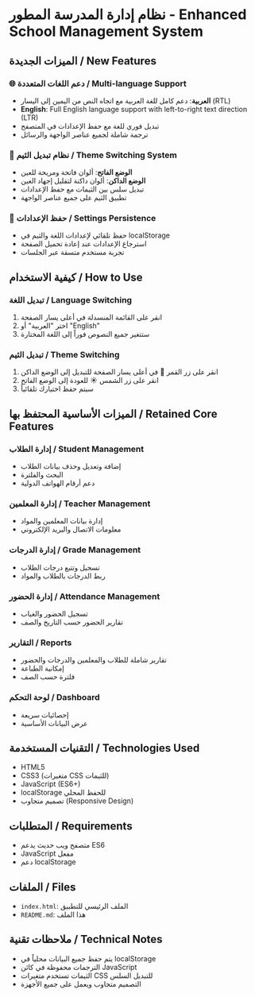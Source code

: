 # نظام إدارة المدرسة المطور - Enhanced School Management System

## الميزات الجديدة / New Features

### 🌐 دعم اللغات المتعددة / Multi-language Support
- **العربية**: دعم كامل للغة العربية مع اتجاه النص من اليمين إلى اليسار (RTL)
- **English**: Full English language support with left-to-right text direction (LTR)
- تبديل فوري للغة مع حفظ الإعدادات في المتصفح
- ترجمة شاملة لجميع عناصر الواجهة والرسائل

### 🎨 نظام تبديل الثيم / Theme Switching System
- **الوضع الفاتح**: ألوان فاتحة ومريحة للعين
- **الوضع الداكن**: ألوان داكنة لتقليل إجهاد العين
- تبديل سلس بين الثيمات مع حفظ الإعدادات
- تطبيق الثيم على جميع عناصر الواجهة

### 💾 حفظ الإعدادات / Settings Persistence
- حفظ تلقائي لإعدادات اللغة والثيم في localStorage
- استرجاع الإعدادات عند إعادة تحميل الصفحة
- تجربة مستخدم متسقة عبر الجلسات

## كيفية الاستخدام / How to Use

### تبديل اللغة / Language Switching
1. انقر على القائمة المنسدلة في أعلى يسار الصفحة
2. اختر "العربية" أو "English"
3. ستتغير جميع النصوص فوراً إلى اللغة المختارة

### تبديل الثيم / Theme Switching
1. انقر على زر القمر 🌙 في أعلى يسار الصفحة للتبديل إلى الوضع الداكن
2. انقر على زر الشمس ☀️ للعودة إلى الوضع الفاتح
3. سيتم حفظ اختيارك تلقائياً

## الميزات الأساسية المحتفظ بها / Retained Core Features

### إدارة الطلاب / Student Management
- إضافة وتعديل وحذف بيانات الطلاب
- البحث والفلترة
- دعم أرقام الهواتف الدولية

### إدارة المعلمين / Teacher Management
- إدارة بيانات المعلمين والمواد
- معلومات الاتصال والبريد الإلكتروني

### إدارة الدرجات / Grade Management
- تسجيل وتتبع درجات الطلاب
- ربط الدرجات بالطلاب والمواد

### إدارة الحضور / Attendance Management
- تسجيل الحضور والغياب
- تقارير الحضور حسب التاريخ والصف

### التقارير / Reports
- تقارير شاملة للطلاب والمعلمين والدرجات والحضور
- إمكانية الطباعة
- فلترة حسب الصف

### لوحة التحكم / Dashboard
- إحصائيات سريعة
- عرض البيانات الأساسية

## التقنيات المستخدمة / Technologies Used
- HTML5
- CSS3 (متغيرات CSS للثيمات)
- JavaScript (ES6+)
- localStorage للحفظ المحلي
- تصميم متجاوب (Responsive Design)

## المتطلبات / Requirements
- متصفح ويب حديث يدعم ES6
- JavaScript مفعل
- دعم localStorage

## الملفات / Files
- `index.html`: الملف الرئيسي للتطبيق
- `README.md`: هذا الملف

## ملاحظات تقنية / Technical Notes
- يتم حفظ جميع البيانات محلياً في localStorage
- الترجمات محفوظة في كائن JavaScript
- الثيمات تستخدم متغيرات CSS للتبديل السلس
- التصميم متجاوب ويعمل على جميع الأجهزة


